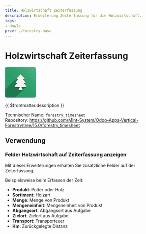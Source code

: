 ```yaml
---
title: Holzwirtschaft Zeiterfassung
description: Erweiterung Zeiterfassung für die Holzwirtschaft.
tags:
- HowTo
prev: ./forestry-base
---
```

# Holzwirtschaft Zeiterfassung
![icons_odoo_forestry_base](assets/icons_odoo_forestry_base.png)

{{ $frontmatter.description }}

Technischer Name: `forestry_timesheet`\
Repository: <https://github.com/Mint-System/Odoo-Apps-Vertical-Forestry/tree/15.0/forestry_timesheet>

## Verwendung

### Felder Holzwirtschaft auf Zeiterfassung anzeigen

Mit dieser Erweiterungen erhalten Sie zusätzliche Felder auf der Zeiterfassung.

Beispielsweise beim Erfassen der Zeit:

* **Produkt**: Polter oder Holz
* **Sortiment**: Holzart
* **Menge**: Menge von Produkt
* **Mengeneinheit**: Mengeneinheit von Produkt
* **Abgangsort**: Abgangsort aus Aufgabe
* **Zielort**: Zielort aus Aufgabe
* **Transport**: Transporteuer
* **Km**: Zurückgelegte Distanz